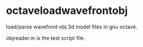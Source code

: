 # octaveloadwavefrontobj
load/parse wavefront obj 3d model files in gnu octave.

objreader.m is the test script file.
